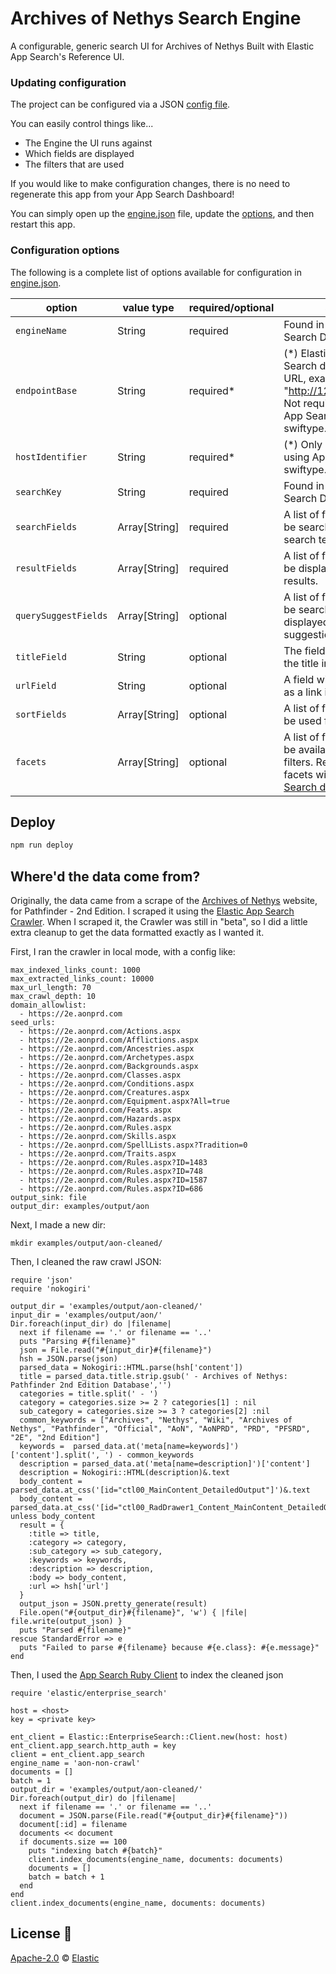 # Archives of Nethys Search Engine

A configurable, generic search UI for Archives of Nethys
Built with Elastic App Search's Reference UI.

### Updating configuration

The project can be configured via a JSON [config file](src/config/engine.json).

You can easily control things like...

- The Engine the UI runs against
- Which fields are displayed
- The filters that are used

If you would like to make configuration changes, there is no need to regenerate
this app from your App Search Dashboard!

You can simply open up the
[engine.json](src/config/engine.json) file, update the [options](#config),
and then restart this app.

### Configuration options <a id="config"></a>

The following is a complete list of options available for configuration in [engine.json](src/config/engine.json).

| option               | value type    | required/optional | source                                                                                                                                                                                          |
| -------------------- | ------------- | ----------------- | ----------------------------------------------------------------------------------------------------------------------------------------------------------------------------------------------- |
| `engineName`         | String        | required          | Found in your App Search Dashboard.                                                                                                                                                             |
| `endpointBase`       | String        | required*         | (*) Elastic Enterprise Search deployment URL, example: "http://127.0.0.1:3002". Not required if using App Search on swiftype.com.                                                               |
| `hostIdentifier`     | String        | required*         | (*) Only required if using App Search on swiftype.com.                                                                                                                                          |
| `searchKey`          | String        | required          | Found in your App Search Dashboard.                                                                                                                                                             |
| `searchFields`       | Array[String] | required          | A list of fields that will be searched with your search term.                                                                                                                                   |
| `resultFields`       | Array[String] | required          | A list of fields that will be displayed within your results.                                                                                                                                    |
| `querySuggestFields` | Array[String] | optional          | A list of fields that will be searched and displayed as query suggestions.                                                                                                                      |
| `titleField`         | String        | optional          | The field to display as the title in results.                                                                                                                                                   |
| `urlField`           | String        | optional          | A field with a url to use as a link in results.                                                                                                                                                 |
| `sortFields`         | Array[String] | optional          | A list of fields that will be used for sort options.                                                                                                                                            |
| `facets`             | Array[String] | optional          | A list of fields that will be available as "facet" filters. Read more about facets within the [App Search documentation](https://www.elastic.co/guide/en/app-search/current/facets-guide.html). |

## Deploy


```bash
npm run deploy
```

## Where'd the data come from?
Originally, the data came from a scrape of the [Archives of Nethys](https://2e.aonprd.com/) website, for Pathfinder - 2nd Edition.
I scraped it using the [Elastic App Search Crawler](https://www.elastic.co/guide/en/app-search/current/crawl-web-content.html). When I scraped it, the Crawler was still in "beta", so I did a little extra cleanup to get the data formatted exactly as I wanted it.

First, I ran the crawler in local mode, with a config like:

```
max_indexed_links_count: 1000
max_extracted_links_count: 10000
max_url_length: 70
max_crawl_depth: 10
domain_allowlist:
  - https://2e.aonprd.com
seed_urls:
  - https://2e.aonprd.com/Actions.aspx
  - https://2e.aonprd.com/Afflictions.aspx
  - https://2e.aonprd.com/Ancestries.aspx
  - https://2e.aonprd.com/Archetypes.aspx
  - https://2e.aonprd.com/Backgrounds.aspx
  - https://2e.aonprd.com/Classes.aspx
  - https://2e.aonprd.com/Conditions.aspx
  - https://2e.aonprd.com/Creatures.aspx
  - https://2e.aonprd.com/Equipment.aspx?All=true
  - https://2e.aonprd.com/Feats.aspx
  - https://2e.aonprd.com/Hazards.aspx
  - https://2e.aonprd.com/Rules.aspx
  - https://2e.aonprd.com/Skills.aspx
  - https://2e.aonprd.com/SpellLists.aspx?Tradition=0
  - https://2e.aonprd.com/Traits.aspx
  - https://2e.aonprd.com/Rules.aspx?ID=1483
  - https://2e.aonprd.com/Rules.aspx?ID=748
  - https://2e.aonprd.com/Rules.aspx?ID=1587
  - https://2e.aonprd.com/Rules.aspx?ID=686
output_sink: file
output_dir: examples/output/aon
```


Next, I made a new dir:

```
mkdir examples/output/aon-cleaned/
```

Then, I cleaned the raw crawl JSON:

```
require 'json'
require 'nokogiri'

output_dir = 'examples/output/aon-cleaned/'
input_dir = 'examples/output/aon/'
Dir.foreach(input_dir) do |filename|
  next if filename == '.' or filename == '..'
  puts "Parsing #{filename}"
  json = File.read("#{input_dir}#{filename}")
  hsh = JSON.parse(json)
  parsed_data = Nokogiri::HTML.parse(hsh['content'])
  title = parsed_data.title.strip.gsub(' - Archives of Nethys: Pathfinder 2nd Edition Database','')
  categories = title.split(' - ')
  category = categories.size >= 2 ? categories[1] : nil
  sub_category = categories.size >= 3 ? categories[2] :nil
  common_keywords = ["Archives", "Nethys", "Wiki", "Archives of Nethys", "Pathfinder", "Official", "AoN", "AoNPRD", "PRD", "PFSRD", "2E", "2nd Edition"]
  keywords =  parsed_data.at('meta[name=keywords]')['content'].split(', ') - common_keywords
  description = parsed_data.at('meta[name=description]')['content']
  description = Nokogiri::HTML(description)&.text
  body_content = parsed_data.at_css('[id="ctl00_MainContent_DetailedOutput"]')&.text
  body_content = parsed_data.at_css('[id="ctl00_RadDrawer1_Content_MainContent_DetailedOutput"]')&.text unless body_content
  result = {
    :title => title,
    :category => category,
    :sub_category => sub_category,
    :keywords => keywords,
    :description => description,
    :body => body_content,
    :url => hsh['url']
  }
  output_json = JSON.pretty_generate(result)
  File.open("#{output_dir}#{filename}", 'w') { |file| file.write(output_json) }
  puts "Parsed #{filename}"
rescue StandardError => e
  puts "Failed to parse #{filename} because #{e.class}: #{e.message}"
end
```

Then, I used the [App Search Ruby Client](https://www.elastic.co/guide/en/enterprise-search-clients/ruby/current/app-search-api.html) to index the cleaned json

```
require 'elastic/enterprise_search'

host = <host>
key = <private key>

ent_client = Elastic::EnterpriseSearch::Client.new(host: host)
ent_client.app_search.http_auth = key
client = ent_client.app_search
engine_name = 'aon-non-crawl'
documents = []
batch = 1
output_dir = 'examples/output/aon-cleaned/'
Dir.foreach(output_dir) do |filename|
  next if filename == '.' or filename == '..'
  document = JSON.parse(File.read("#{output_dir}#{filename}"))
  document[:id] = filename
  documents << document
  if documents.size == 100
    puts "indexing batch #{batch}"
    client.index_documents(engine_name, documents: documents)
    documents = []
    batch = batch + 1
  end
end
client.index_documents(engine_name, documents: documents)
```

## License 📗

[Apache-2.0](https://github.com/elastic/app-search-reference-ui-react/blob/master/LICENSE.md) © [Elastic](https://github.com/elastic)

